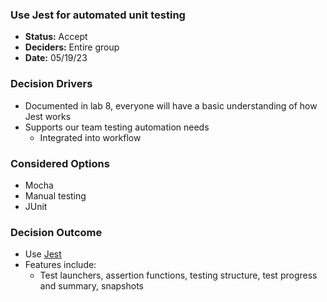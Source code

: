 ### Use Jest for automated unit testing
- **Status:** Accept
- **Deciders:** Entire group
- **Date:** 05/19/23

### Decision Drivers
- Documented in lab 8, everyone will have a basic understanding of how Jest
  works
- Supports our team testing automation needs
    - Integrated into workflow

### Considered Options
- Mocha
- Manual testing
- JUnit

### Decision Outcome
- Use [Jest](https://jestjs.io)
- Features include:
    - Test launchers, assertion functions, testing structure, test progress and
      summary, snapshots
